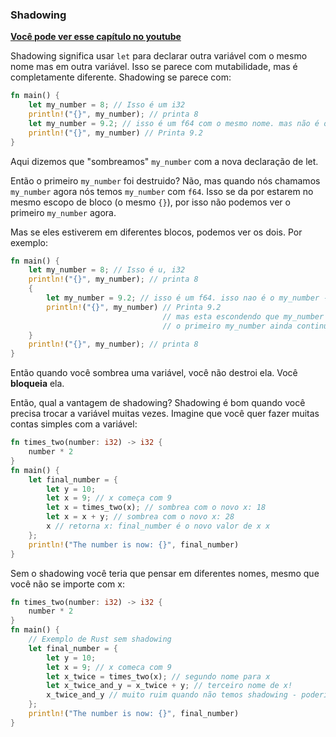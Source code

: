 ### Shadowing

**[Você pode ver esse capítulo no youtube](https://youtu.be/InULHyRGw7g)**

Shadowing significa usar `let` para declarar outra variável com o mesmo nome mas em outra variável. Isso se parece com mutabilidade, mas é completamente diferente. Shadowing se parece com:

```rust
fn main() {
    let my_number = 8; // Isso é um i32
    println!("{}", my_number); // printa 8
    let my_number = 9.2; // isso é um f64 com o mesmo nome. mas não é o primeiro my_number - ele é completamente diferente!
    println!("{}", my_number) // Printa 9.2
}
```

Aqui dizemos que "sombreamos" `my_number` com a nova declaração de let.

Então o primeiro `my_number` foi destruido? Não, mas quando nós chamamos `my_number` agora nós temos `my_number` com `f64`. Isso se da por estarem no mesmo escopo de bloco (o mesmo `{}`), por isso não podemos ver o primeiro `my_number` agora.

Mas se eles estiverem em diferentes blocos, podemos ver os dois. Por exemplo:

```rust
fn main() {
    let my_number = 8; // Isso é u, i32
    println!("{}", my_number); // printa 8
    {
        let my_number = 9.2; // isso é um f64. isso nao é o my_number - ele é completamente diferente!
        println!("{}", my_number) // Printa 9.2
                                  // mas esta escondendo que my_number vive somente aqui.
                                  // o primeiro my_number ainda continua vivo!
    }
    println!("{}", my_number); // printa 8
}
```

Então quando você sombrea uma variável, você não destroi ela. Você **bloqueia** ela.

Então, qual a vantagem de shadowing? Shadowing é bom quando você precisa trocar a variável muitas vezes. Imagine que você quer fazer muitas contas simples com a variável:

```rust
fn times_two(number: i32) -> i32 {
    number * 2
}
fn main() {
    let final_number = {
        let y = 10;
        let x = 9; // x começa com 9
        let x = times_two(x); // sombrea com o novo x: 18
        let x = x + y; // sombrea com o novo x: 28
        x // retorna x: final_number é o novo valor de x x
    };
    println!("The number is now: {}", final_number)
}
```

Sem o shadowing você teria que pensar em diferentes nomes, mesmo que você não se importe com x:

```rust
fn times_two(number: i32) -> i32 {
    number * 2
}
fn main() {
    // Exemplo de Rust sem shadowing
    let final_number = {
        let y = 10;
        let x = 9; // x comeca com 9
        let x_twice = times_two(x); // segundo nome para x
        let x_twice_and_y = x_twice + y; // terceiro nome de x!
        x_twice_and_y // muito ruim quando não temos shadowing - poderiamos apenas ter usado x
    };
    println!("The number is now: {}", final_number)
}
```
